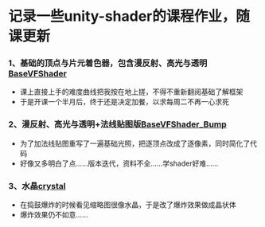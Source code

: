 # 记录一些unity-shader的课程作业，随课更新  
### 1、基础的顶点与片元着色器，包含漫反射、高光与透明  [BaseVFShader](https://github.com/lizzzeeeden/learning_shader/blob/main/BaseVFShader.shader)
- 课上直接上手的难度曲线把我按在地上搓，不得不重新翻阅基础了解框架
- 于是开课一个半月后，终于还是决定加餐，以求每周二不再一心求死
### 2、漫反射、高光与透明+法线贴图版[BaseVFShader_Bump](https://github.com/lizzzeeeden/learning_shader/blob/main/BaseVFShader_Bump.shader)
- 为了加法线贴图重写了一遍基础光照，把逐顶点改成了逐像素，同时简化了代码
- 好像又多明白了点……版本迭代，资料不全……学shader好难……
### 3、水晶[crystal](https://github.com/lizzzeeeden/learning_shader/tree/main/Crystal)
- 在捣鼓爆炸的时候看见缩略图很像水晶，于是改了爆炸效果做成晶状体
- 爆炸效果仍不如意……
